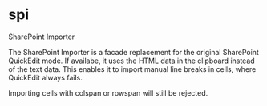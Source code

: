 # spi
SharePoint Importer

The SharePoint Importer is a facade replacement for the original SharePoint QuickEdit mode.
If availabe, it uses the HTML data in the clipboard instead of the text data. This enables it to import manual line breaks in cells, where QuickEdit always fails.

Importing cells with colspan or rowspan will still be rejected.
